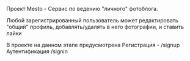 Проект Mesto - Сервис по ведению "личного" фотоблога.

Любой зарегистрированный пользователь может редактировать "общий" профиль,
добавлять/удалять в него фотографии, и ставить лайки

В проекте на данном этапе предусмотрена
Регистрация - /signup
Аутентификация /signin
